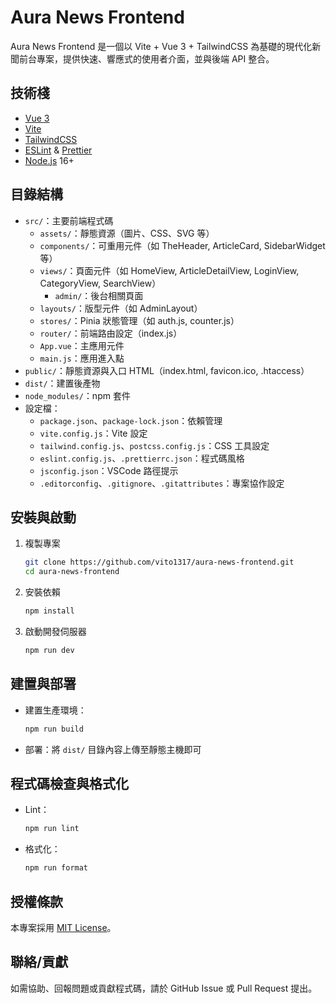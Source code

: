 # Aura News Frontend

Aura News Frontend 是一個以 Vite + Vue 3 + TailwindCSS 為基礎的現代化新聞前台專案，提供快速、響應式的使用者介面，並與後端 API 整合。

## 技術棧
- [Vue 3](https://vuejs.org/)
- [Vite](https://vitejs.dev/)
- [TailwindCSS](https://tailwindcss.com/)
- [ESLint](https://eslint.org/) & [Prettier](https://prettier.io/)
- [Node.js](https://nodejs.org/) 16+

## 目錄結構
- `src/`：主要前端程式碼
  - `assets/`：靜態資源（圖片、CSS、SVG 等）
  - `components/`：可重用元件（如 TheHeader, ArticleCard, SidebarWidget 等）
  - `views/`：頁面元件（如 HomeView, ArticleDetailView, LoginView, CategoryView, SearchView）
    - `admin/`：後台相關頁面
  - `layouts/`：版型元件（如 AdminLayout）
  - `stores/`：Pinia 狀態管理（如 auth.js, counter.js）
  - `router/`：前端路由設定（index.js）
  - `App.vue`：主應用元件
  - `main.js`：應用進入點
- `public/`：靜態資源與入口 HTML（index.html, favicon.ico, .htaccess）
- `dist/`：建置後產物
- `node_modules/`：npm 套件
- 設定檔：
  - `package.json`、`package-lock.json`：依賴管理
  - `vite.config.js`：Vite 設定
  - `tailwind.config.js`、`postcss.config.js`：CSS 工具設定
  - `eslint.config.js`、`.prettierrc.json`：程式碼風格
  - `jsconfig.json`：VSCode 路徑提示
  - `.editorconfig`、`.gitignore`、`.gitattributes`：專案協作設定

## 安裝與啟動
1. 複製專案
   ```bash
   git clone https://github.com/vito1317/aura-news-frontend.git
   cd aura-news-frontend
   ```
2. 安裝依賴
   ```bash
   npm install
   ```
3. 啟動開發伺服器
   ```bash
   npm run dev
   ```

## 建置與部署
- 建置生產環境：
  ```bash
  npm run build
  ```
- 部署：將 `dist/` 目錄內容上傳至靜態主機即可

## 程式碼檢查與格式化
- Lint：
  ```bash
  npm run lint
  ```
- 格式化：
  ```bash
  npm run format
  ```

## 授權條款
本專案採用 [MIT License](https://opensource.org/licenses/MIT)。

## 聯絡/貢獻
如需協助、回報問題或貢獻程式碼，請於 GitHub Issue 或 Pull Request 提出。
